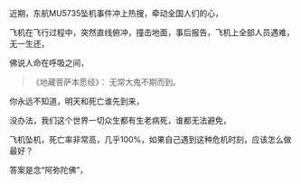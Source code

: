 近期，东航MU5735坠机事件冲上热搜，牵动全国人们的心，

飞机在飞行过程中，突然直线俯冲，撞击地面，事后报告，飞机上全部人员遇难，无一生还，

佛说人命在呼吸之间，

> 《地藏菩萨本愿经》：
> 无常大鬼不期而到。

你永远不知道，明天和死亡谁先到来，

没办法，我们这个世界一切众生都有生老病死，谁都无法避免，

飞机坠机，死亡率非常高，几乎100%，如果自己遇到这种危机时刻，应该怎么做最好？

答案是念“阿弥陀佛”，


